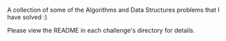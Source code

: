 A collection of some of the Algorithms and Data Structures problems that I have solved :)

Please view the README in each challenge's directory for details.